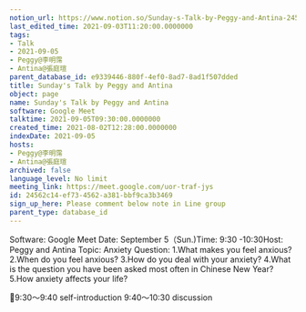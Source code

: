 ```yaml
---
notion_url: https://www.notion.so/Sunday-s-Talk-by-Peggy-and-Antina-24562c14ef734562a381bbf9ca3b3469
last_edited_time: 2021-09-03T11:20:00.0000000
tags:
- Talk
- 2021-09-05
- Peggy@李明霈
- Antina@張庭瑄
parent_database_id: e9339446-880f-4ef0-8ad7-8ad1f507dded
title: Sunday's Talk by Peggy and Antina
object: page
name: Sunday's Talk by Peggy and Antina
software: Google Meet
talktime: 2021-09-05T09:30:00.0000000
created_time: 2021-08-02T12:28:00.0000000
indexDate: 2021-09-05
hosts:
- Peggy@李明霈
- Antina@張庭瑄
archived: false
language_level: No limit
meeting_link: https://meet.google.com/uor-traf-jys
id: 24562c14-ef73-4562-a381-bbf9ca3b3469
sign_up_here: Please comment below note in Line group
parent_type: database_id
---
```


Software: Google Meet
Date: September 5（Sun.)Time: 9:30 -10:30Host: Peggy and Antina Topic: Anxiety
Question:
 1.What makes you feel anxious?2.When do you feel anxious?
3.How do you deal with your anxiety?
4.What is the question you have been asked most often in Chinese New Year?
5.How anxiety affects your life?

📅9:30～9:40 self-introduction 9:40～10:30 discussion





